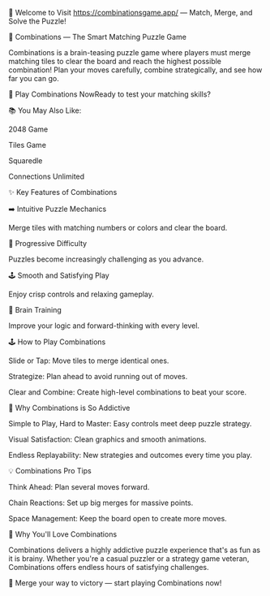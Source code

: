 🧩 Welcome to Visit https://combinationsgame.app/ — Match, Merge, and Solve the Puzzle!

🧠 Combinations — The Smart Matching Puzzle Game

Combinations is a brain-teasing puzzle game where players must merge matching tiles to clear the board and reach the highest possible combination! Plan your moves carefully, combine strategically, and see how far you can go.

🎯 Play Combinations NowReady to test your matching skills?

📚 You May Also Like:

2048 Game

Tiles Game

Squaredle

Connections Unlimited

✨ Key Features of Combinations

➡️ Intuitive Puzzle Mechanics

Merge tiles with matching numbers or colors and clear the board.

🧩 Progressive Difficulty

Puzzles become increasingly challenging as you advance.

🕹️ Smooth and Satisfying Play

Enjoy crisp controls and relaxing gameplay.

🧠 Brain Training

Improve your logic and forward-thinking with every level.

🕹️ How to Play Combinations

Slide or Tap: Move tiles to merge identical ones.

Strategize: Plan ahead to avoid running out of moves.

Clear and Combine: Create high-level combinations to beat your score.

🌟 Why Combinations is So Addictive

Simple to Play, Hard to Master: Easy controls meet deep puzzle strategy.

Visual Satisfaction: Clean graphics and smooth animations.

Endless Replayability: New strategies and outcomes every time you play.

💡 Combinations Pro Tips

Think Ahead: Plan several moves forward.

Chain Reactions: Set up big merges for massive points.

Space Management: Keep the board open to create more moves.

💖 Why You'll Love Combinations

Combinations delivers a highly addictive puzzle experience that's as fun as it is brainy. Whether you're a casual puzzler or a strategy game veteran, Combinations offers endless hours of satisfying challenges.

🧩 Merge your way to victory — start playing Combinations now!
